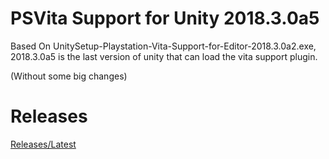 # PSVita Support for Unity 2018.3.0a5
Based On UnitySetup-Playstation-Vita-Support-for-Editor-2018.3.0a2.exe,\
2018.3.0a5 is the last version of unity that can load the vita support plugin.

(Without some big changes)

# Releases
[Releases/Latest](https://github.com/12brendon34/Unity-PSVita-Support-2018.3.0a5/releases/latest)
